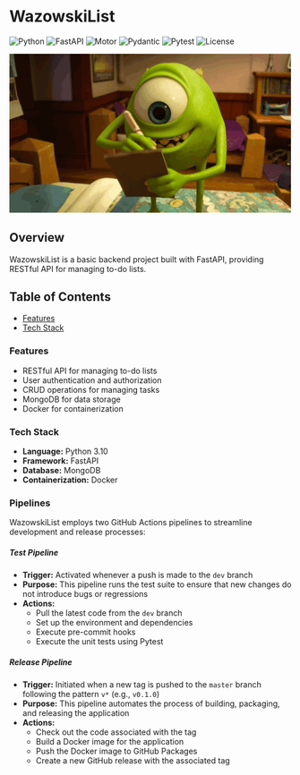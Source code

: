 # WazowskiList
![Python](https://img.shields.io/badge/Python-3.10-blue)
![FastAPI](https://img.shields.io/badge/FastAPI-0.111.1-green)
![Motor](https://img.shields.io/badge/Motor-3.5.1-red)
![Pydantic](https://img.shields.io/badge/Pydantic-2.8.2-lightgrey)
![Pytest](https://img.shields.io/badge/pytest-8.3.2-yellow)
![License](https://img.shields.io/badge/License-MIT-lightgrey)

![Preview of the project](static/wazowski.gif)

## Overview
WazowskiList is a basic backend project built with FastAPI, providing RESTful API for managing to-do lists.

## Table of Contents
- [Features](#features)
- [Tech Stack](#tech-stack)

### Features
- RESTful API for managing to-do lists
- User authentication and authorization
- CRUD operations for managing tasks
- MongoDB for data storage
- Docker for containerization

### Tech Stack
- **Language:** Python 3.10
- **Framework:** FastAPI
- **Database:** MongoDB
- **Containerization:** Docker

### Pipelines
WazowskiList employs two GitHub Actions pipelines to streamline development and release processes:

##### Test Pipeline
- **Trigger:** Activated whenever a push is made to the `dev` branch
- **Purpose:** This pipeline runs the test suite to ensure that new changes do not introduce bugs or regressions
- **Actions:**
  - Pull the latest code from the `dev` branch
  - Set up the environment and dependencies
  - Execute pre-commit hooks
  - Execute the unit tests using Pytest

##### Release Pipeline
- **Trigger:** Initiated when a new tag is pushed to the `master` branch following the pattern `v*` (e.g., `v0.1.0`)
- **Purpose:** This pipeline automates the process of building, packaging, and releasing the application
- **Actions:**
  - Check out the code associated with the tag
  - Build a Docker image for the application
  - Push the Docker image to GitHub Packages
  - Create a new GitHub release with the associated tag
